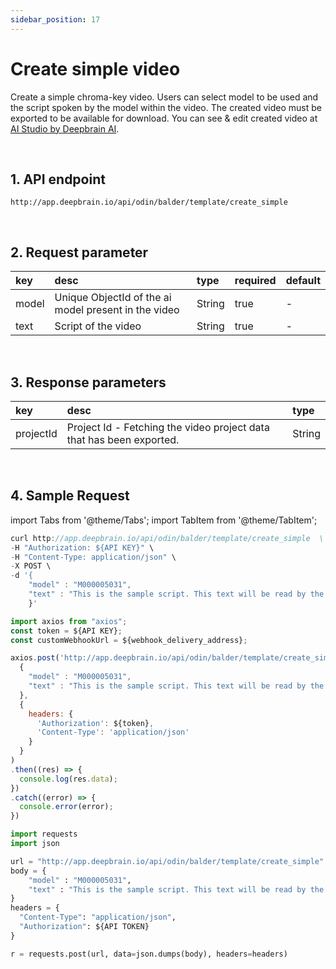 ```yaml
---
sidebar_position: 17
---
```


# Create simple video

Create a simple chroma-key video. Users can select model to be used and the script spoken by the model within the video. The created video must be exported to be available for download. You can see & edit created video at [AI Studio by Deepbrain AI](https://app.deepbrain.io).

<br/>

## 1. API endpoint

```http
http://app.deepbrain.io/api/odin/balder/template/create_simple
```

<br/>

## 2. Request parameter

|key|desc|type|required|default|
|:---|:---|:---|:---|:---|
|model|Unique ObjectId of the ai model present in the video|String|true|-|
|text|Script of the video|String|true|-|

<br/>

## 3. Response parameters

|key|desc|type|
|:---|:---|:---|
|projectId|Project Id - Fetching the video project data that has been exported.|String|

<br/>


## 4. Sample Request

import Tabs from '@theme/Tabs';
import TabItem from '@theme/TabItem';

<Tabs>
<TabItem value="curl" label="cURL">

```js
curl http://app.deepbrain.io/api/odin/balder/template/create_simple  \
-H "Authorization: ${API KEY}" \
-H "Content-Type: application/json" \
-X POST \
-d '{
    "model" : "M000005031",
    "text" : "This is the sample script. This text will be read by the AI Model in the video."
    }'
```

</TabItem>
<TabItem value="js" label="Node.js">

```js
import axios from "axios";
const token = ${API KEY};
const customWebhookUrl = ${webhook_delivery_address};

axios.post('http://app.deepbrain.io/api/odin/balder/template/create_simple', 
  {
    "model" : "M000005031",
    "text" : "This is the sample script. This text will be read by the AI Model in the video."
  }, 
  {
    headers: {
      'Authorization': ${token},
      'Content-Type': 'application/json'
    }
  }
)
.then((res) => {
  console.log(res.data);
})
.catch((error) => {
  console.error(error);
})
```

</TabItem>
<TabItem value="py" label="Python">

```py
import requests
import json

url = "http://app.deepbrain.io/api/odin/balder/template/create_simple"
body = {
    "model" : "M000005031",
    "text" : "This is the sample script. This text will be read by the AI Model in the video."
}
headers = {
  "Content-Type": "application/json",
  "Authorization": ${API TOKEN}
}

r = requests.post(url, data=json.dumps(body), headers=headers)
```

</TabItem>
</Tabs>
